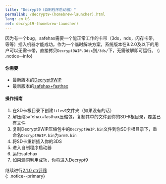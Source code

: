 ```yaml
---
title: "Decrypt9（自制程序启动器）"
permalink: /decrypt9-(homebrew-launcher).html
lang: en_US
ref: decrypt9-(homebrew-launcher)
---
```


因为有一个bug，safehax需要一个能正常工作的卡带（3ds，nds，闪存卡带，等等）插入机器才能成功。作为一个临时解决方案，系统版本在9.2.0及以下的用户可以无需卡带，直接拷贝`Decrypt9WIP.3dsx`到`/3ds/`下，无需破解即可运行。
{: .notice--info}

#### 你需要

* 最新版本的[Decrypt9WIP](https://github.com/d0k3/Decrypt9WIP/releases/)
* 最新版本的[safehax+fasthax](https://gbatemp.net/attachments/safehax-fasthax-cb6a1bc-zip.73592/)

#### 操作指南

1. 在SD卡根目录下创建`files9`文件夹（如果没有的话）
2. 解压缩safehax+fasthax压缩包，复制其中的文件到你的SD卡根目录，覆盖已有文件
3. 复制Decrypt9WIP压缩包中的`Decrypt9WIP.bin`文件到你SD卡根目录下，重命名`Decrypt9WIP.bin`为`arm9.bin`
3. 将SD卡重新插入你的3DS
4. 进入自制程序启动器
4. 运行safehax
5. 如果漏洞利用成功，你将进入Decrypt9

继续进行[2.1.0 ctr迁移](2.1.0-ctrtransfer)    
{: .notice--primary}
